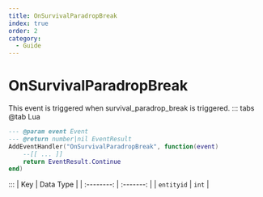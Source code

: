 ```yaml
---
title: OnSurvivalParadropBreak
index: true
order: 2
category:
  - Guide
---
```


# OnSurvivalParadropBreak
This event is triggered when survival_paradrop_break is triggered.
::: tabs
@tab Lua
```lua
--- @param event Event
--- @return number|nil EventResult
AddEventHandler("OnSurvivalParadropBreak", function(event)
    --[[ ... ]]
    return EventResult.Continue
end)
```

:::
|     Key    | Data Type |
| :--------: | :-------: |
| `entityid` |   `int`   |